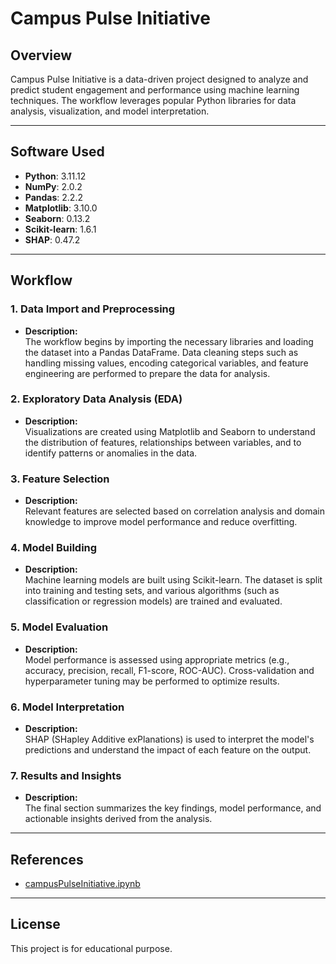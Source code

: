 # Campus Pulse Initiative

## Overview

Campus Pulse Initiative is a data-driven project designed to analyze and predict student engagement and performance using machine learning techniques. The workflow leverages popular Python libraries for data analysis, visualization, and model interpretation.

---

## Software Used

- **Python**: 3.11.12  
- **NumPy**: 2.0.2  
- **Pandas**: 2.2.2  
- **Matplotlib**: 3.10.0  
- **Seaborn**: 0.13.2  
- **Scikit-learn**: 1.6.1  
- **SHAP**: 0.47.2  

---

## Workflow

### 1. Data Import and Preprocessing

- **Description:**  
  The workflow begins by importing the necessary libraries and loading the dataset into a Pandas DataFrame. Data cleaning steps such as handling missing values, encoding categorical variables, and feature engineering are performed to prepare the data for analysis.

### 2. Exploratory Data Analysis (EDA)

- **Description:**  
  Visualizations are created using Matplotlib and Seaborn to understand the distribution of features, relationships between variables, and to identify patterns or anomalies in the data.

### 3. Feature Selection

- **Description:**  
  Relevant features are selected based on correlation analysis and domain knowledge to improve model performance and reduce overfitting.

### 4. Model Building

- **Description:**  
  Machine learning models are built using Scikit-learn. The dataset is split into training and testing sets, and various algorithms (such as classification or regression models) are trained and evaluated.

### 5. Model Evaluation

- **Description:**  
  Model performance is assessed using appropriate metrics (e.g., accuracy, precision, recall, F1-score, ROC-AUC). Cross-validation and hyperparameter tuning may be performed to optimize results.

### 6. Model Interpretation

- **Description:**  
  SHAP (SHapley Additive exPlanations) is used to interpret the model's predictions and understand the impact of each feature on the output.

### 7. Results and Insights

- **Description:**  
  The final section summarizes the key findings, model performance, and actionable insights derived from the analysis.

---

## References

- [campusPulseInitiative.ipynb](https://github.com/aryanchakravorty/CampusPulseInitiative/blob/main/campusPulseInitiative.ipynb)

---

## License

This project is for educational purpose.
